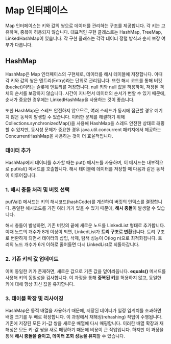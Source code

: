 # Map 인터페이스

Map 인터페이스는 키와 값의 쌍으로 데이터를 관리하는 구조를 제공합니다. 각 키는 고유하며, 중복이 허용되지 않습니다. 대표적인 구현 클래스로는 HashMap, TreeMap, LinkedHashMap이 있습니다. 각 구현 클래스는 각각 데이터 정렬 방식과 순서 보장 여부가 다릅니다.

## HashMap

HashMap은 Map 인터페이스의 구현체로, 데이터를 해시 테이블에 저장합니다. 이때 각 키와 값의 쌍은 엔트리(Entry)라는 단위로 관리됩니다. 또한 해시 코드를 통해 버킷(bucket)이라는 슬롯에 엔트리를 저장합니다. null 키와 null 값을 허용하며, 저장된 객체의 순서를 보장하지 않습니다. 시간이 지나면서 데이터의 순서가 변할 수 있기 때문에, 순서가 중요한 경우에는 LinkedHashMap을 사용하는 것이 좋습니다.

또한 HashMap은 스레드 안전하지 않으므로, 여러 스레드가 동시에 접근할 경우 예기치 않은 동작이 발생할 수 있습니다. 이러한 문제를 해결하기 위해 Collections.synchronizedMap()을 사용해 HashMap을 스레드 안전한 상태로 래핑할 수 있지만, 동시성 문제가 중요한 경우 java.util.concurrent 패키지에서 제공하는 ConcurrentHashMap을 사용하는 것이 더 효율적입니다.

### 데이터 추가

HashMap에서 데이터를 추가할 때는 put() 메서드를 사용하며, 이 메서드는 내부적으로 putVal() 메서드를 호출합니다. 해시 테이블에 데이터를 저장할 때 다음과 같은 동작이 이루어집니다.

### 1. 해시 충돌 처리 및 버킷 선택

putVal() 메서드는 키의 해시코드(hashCode)를 계산하여 버킷의 인덱스를 결정합니다. 동일한 해시코드를 가진 여러 키가 있을 수 있기 때문에, **해시 충돌**이 발생할 수 있습니다.

해시 충돌이 발생하면, 기존 버킷의 끝에 새로운 노드를 LinkedList 형태로 추가합니다. 이때 노드의 개수가 8개 이상이 되면, LinkedList가 **트리 구조로 변환**됩니다. 트리 구조로 변환하게 되면서 데이터의 삽입, 삭제, 탐색 성능이 O(log n)으로 최적화됩니다. 트리의 노드 개수가 6개 이하로 줄어들면 다시 LinkedList로 되돌아갑니다.

### 2. 기존 키의 값 업데이트

이미 동일한 키가 존재하면, 새로운 값으로 기존 값을 덮어씌웁니다. **equals()** 메서드를 사용해 키의 동일성을 검사합니다. 이 과정을 통해 **중복된 키**를 허용하지 않고, 동일한 키에 대해 항상 최신 값을 유지합니다.

### 3. 테이블 확장 및 리사이징

HashMap은 동적 배열을 사용하기 때문에, 저장된 데이터가 일정 임계치를 초과하면 배열 크기를 두 배로 확장합니다. 이 과정에서 재해싱(rehashing) 작업이 수행됩니다. 기존에 저장된 모든 키-값 쌍을 새로운 배열에 다시 매핑합니다. 이러한 배열 확장과 재해싱은 모든 키-값 쌍을 새로 매핑하기 때문에 비용이 큰 작업입니다. 하지만 이 과정을 통해 **해시 충돌을 줄이고, 데이터 조회 성능을 유지**할 수 있습니다.
